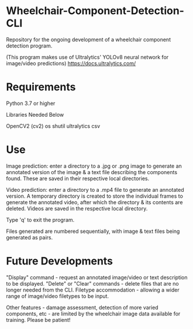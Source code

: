 # Wheelchair-Component-Detection-CLI
Repository for the ongoing development of a wheelchair component detection program.

(This program makes use of Ultralytics' YOLOv8 neural network for image/video predictions)
https://docs.ultralytics.com/

# Requirements
Python 3.7 or higher

Libraries Needed Below

OpenCV2 (cv2)
os
shutil
ultralytics
csv

# Use
Image prediction: enter a directory to a .jpg or .png image to generate an annotated version of the image & a text file describing the components found. These are saved in their respective local directories.

Video prediction: enter a directory to a .mp4 file to generate an annotated version. A temporary directory is created to store the individual frames to generate the annotated video, after which the directory & its contents are deleted. Videos are saved in the respective local directory.

Type 'q' to exit the program.

Files generated are numbered sequentially, with image & text files being generated as pairs.

# Future Developments
"Display" command - request an annotated image/video or text description to be displayed.
"Delete" or "Clear" commands - delete files that are no longer needed from the CLI.
Filetype accommodation - allowing a wider range of image/video filetypes to be input.

Other features - damage assessment, detection of more varied components, etc - are limited by the wheelchair image data available for training. Please be patient!

